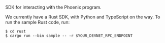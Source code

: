 SDK for interacting with the Phoenix program.

We currently have a Rust SDK, with Python and TypeScript on the way. To run the sample Rust code, run:

```
$ cd rust
$ cargo run --bin sample -- -r $YOUR_DEVNET_RPC_ENDPOINT
```

